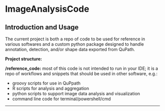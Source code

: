# ImageAnalysisCode

Introduction and Usage
-----------------------------------------------------------------------------------------------------------------------------------
The current project is both a repo of code to be used for reference in various softwares and a custom python package designed to handle annotation, detection, and/or shape data exported from QuPath.

**Project structure:**

**/reference_code:** most of this code is not intended to run in your IDE; it is a repo of workflows and snippets that should be used in other software, e.g.:
- groovy scripts for use in QuPpath
- R scripts for analysis and aggregation
- python scripts to support image data analysis and visualization
- command line code for terminal/powershell/cmd

-----------------------------------------------------------------------------------------------------------------------------------

